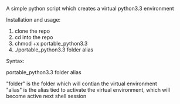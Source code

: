 A simple python script which creates a virtual python3.3 environment

Installation and usage:

1) clone the repo  
2) cd into the repo  
3) chmod +x portable_python3.3  
4) ./portable_python3.3 folder alias  

Syntax:

portable_python3.3 folder alias
    
"folder" is the folder which will contian the virtual environment  
"alias" is the alias tied to activate the virtual environment, which will
    become active next shell session

